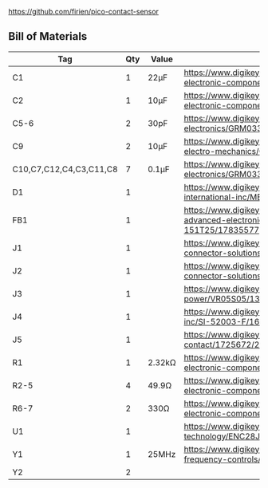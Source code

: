 
https://github.com/firien/pico-contact-sensor

## Bill of Materials

|Tag|Qty|Value|Part|
|---|---|---|---|
|C1|1|22µF|https://www.digikey.com/en/products/detail/panasonic-electronic-components/EEE-FN1A220R/11656953|
|C2|1|10µF|https://www.digikey.com/en/products/detail/panasonic-electronic-components/EEE-HD1H100P/1985154|
|C5-6|2|30pF|https://www.digikey.com/en/products/detail/murata-electronics/GRM0335C1H300GA01D/4358722|
|C9|2|10µF|https://www.digikey.com/en/products/detail/samsung-electro-mechanics/CL10A106MQ8NNNC/3886777|
|C10,C7,C12,C4,C3,C11,C8|7|0.1µF|https://www.digikey.com/en/products/detail/murata-electronics/GRM033R60J104KE19D/702433|
|D1|1||https://www.digikey.com/en/products/detail/panjit-international-inc/MBR1020VL-R1-00001/14660471|
|FB1|1||https://www.digikey.com/en/products/detail/tai-tech-advanced-electronics-co-ltd/HFZ-1608PF-151T25/17835577|
|J1|1||https://www.digikey.com/en/products/detail/sullins-connector-solutions/PPTC201LFBN-RC/810158|
|J2|1||https://www.digikey.com/en/products/detail/sullins-connector-solutions/PPTC041LFBN-RC/810144|
|J3|1||https://www.digikey.com/en/products/detail/xp-power/VR05S05/13147728|
|J4|1||https://www.digikey.com/en/products/detail/bel-fuse-inc/SI-52003-F/1635087|
|J5|1||https://www.digikey.com/en/products/detail/phoenix-contact/1725672/267464|
|R1|1|2.32kΩ|https://www.digikey.com/en/products/detail/panasonic-electronic-components/ERJ-3EKF2321V/196189|
|R2-5|4|49.9Ω|https://www.digikey.com/en/products/detail/panasonic-electronic-components/ERJ-3EKF49R9V/196378|
|R6-7|2|330Ω|https://www.digikey.com/en/products/detail/panasonic-electronic-components/ERJ-3GEYJ331V/135755|
|U1|1||https://www.digikey.com/en/products/detail/microchip-technology/ENC28J60-I-SS/2296975|
|Y1|1|25MHz|https://www.digikey.com/en/products/detail/cts-frequency-controls/445I23E25M00000/3135168|
|Y2|2|||https://www.tesla.com/modely|
